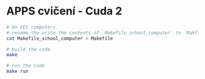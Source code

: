 # APPS cvičení - Cuda 2



``` bash
# On FEI computers
# rename the write the contents of `Makefile_school_computer` to `Makfile`
cat Makefile_school_computer > Makefile

# build the code
make

# run the code
make run
```
